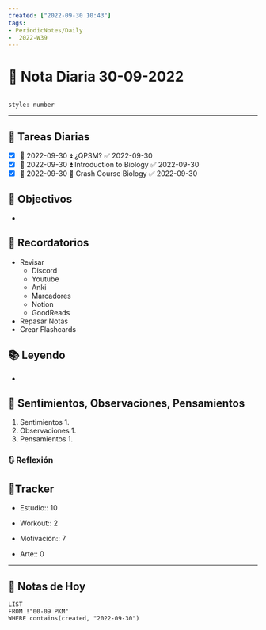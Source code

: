 ```yaml
---
created: ["2022-09-30 10:43"]
tags:
- PeriodicNotes/Daily
-  2022-W39
---
```


# 📅 Nota Diaria  30-09-2022
```toc

style: number

```

---
## 🔷 Tareas Diarias
- [x] 📅 2022-09-30 ⏫ ¿QPSM? ✅ 2022-09-30
- [x] 📅 2022-09-30 ⏫ Introduction to Biology ✅ 2022-09-30
- [x] 📅 2022-09-30 🔽 Crash Course Biology ✅ 2022-09-30

## 🎯 Objectivos
- 
## 📕 Recordatorios
- Revisar
	- Discord
	- Youtube
	- Anki
	- Marcadores
	- Notion
	- GoodReads
- Repasar Notas
- Crear Flashcards

## 📚 Leyendo
- 
## 💬 Sentimientos, Observaciones, Pensamientos 
1. Sentimientos
	1. 
2. Observaciones
	1. 
3. Pensamientos
	1. 
### 🔃 Reflexión

## 🔷Tracker

- Estudio:: 10

- Workout:: 2

- Motivación:: 7

- Arte:: 0
---

## 📅 Notas de Hoy
```dataview
LIST 
FROM !"00-09 PKM" 
WHERE contains(created, "2022-09-30")
```